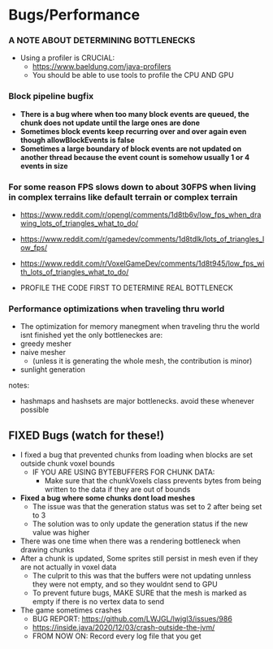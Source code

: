 # Bugs/Performance
### A NOTE ABOUT DETERMINING BOTTLENECKS
* Using a profiler is CRUCIAL:
    * https://www.baeldung.com/java-profilers
    * You should be able to use tools to profile the CPU AND GPU

### Block pipeline bugfix
* **There is a bug where when too many block events are queued, the chunk does not update until the large ones are done**
* **Sometimes block events keep recurring over and over again even though allowBlockEvents is false**
* **Sometimes a large boundary of block events are not updated on another thread because the event count is somehow usually 1 or 4 events in size**

### For some reason FPS slows down to about 30FPS when living in complex terrains like default terrain or complex terrain
* https://www.reddit.com/r/opengl/comments/1d8tb6v/low_fps_when_drawing_lots_of_triangles_what_to_do/
* https://www.reddit.com/r/gamedev/comments/1d8tdlk/lots_of_triangles_low_fps/
* https://www.reddit.com/r/VoxelGameDev/comments/1d8t945/low_fps_with_lots_of_triangles_what_to_do/

* PROFILE THE CODE FIRST TO DETERMINE REAL BOTTLENECK

### Performance optimizations when traveling thru world
* The optimization for memory manegment when traveling thru the world isnt finished yet
  the only bottleneckes are:
* greedy mesher
* naive mesher
    * (unless it is generating the whole mesh, the contribution is minor)
* sunlight generation

notes:
* hashmaps and hashsets are major bottlenecks. avoid these whenever possible


## FIXED Bugs (watch for these!)
* I fixed a bug that prevented chunks from loading when blocks are set outside chunk voxel bounds
    * IF YOU ARE USING BYTEBUFFERS FOR CHUNK DATA:
        * Make sure that the chunkVoxels class prevents bytes from being written to the data if they are out of bounds
* **Fixed a bug where some chunks dont load meshes**
    * The issue was that the generation status was set to 2 after being set to 3
    * The solution was to only update the generation status if the new value was higher
* There was one time when there was a rendering bottleneck when drawing chunks
* After a chunk is updated, Some sprites still persist in mesh even if they are not actually in voxel data
    * The culprit to this was that the buffers were not updating unnless they were not empty, and so they wouldnt send to GPU
    * To prevent future bugs, MAKE SURE that the mesh is marked as empty if there is no vertex data to send
* The game sometimes crashes
    * BUG REPORT: https://github.com/LWJGL/lwjgl3/issues/986
    * https://inside.java/2020/12/03/crash-outside-the-jvm/
    * FROM NOW ON: Record every log file that you get

